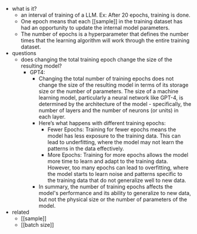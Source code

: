   * what is it?
    * an interval of training of a LLM. Ex: After 20 epochs, training is done.
    * One epoch means that each [[sample]] in the training dataset has had an opportunity to update the internal model parameters. 
    * The number of epochs is a hyperparameter that defines the number times that the learning algorithm will work through the entire training dataset.
  * questions
    * does changing the total training epoch change the size of the resulting model?
      * GPT4:
        * Changing the total number of training epochs does not change the size of the resulting model in terms of its storage size or the number of parameters. The size of a machine learning model, particularly a neural network like GPT-4, is determined by the architecture of the model - specifically, the number of layers and the number of neurons (or units) in each layer.
        * Here’s what happens with different training epochs:
          * Fewer Epochs: Training for fewer epochs means the model has less exposure to the training data. This can lead to underfitting, where the model may not learn the patterns in the data effectively.
          * More Epochs: Training for more epochs allows the model more time to learn and adapt to the training data. However, too many epochs can lead to overfitting, where the model starts to learn noise and patterns specific to the training data that do not generalize well to new data.
        * In summary, the number of training epochs affects the model's performance and its ability to generalize to new data, but not the physical size or the number of parameters of the model.
  * related
    * [[sample]]
    * [[batch size]]